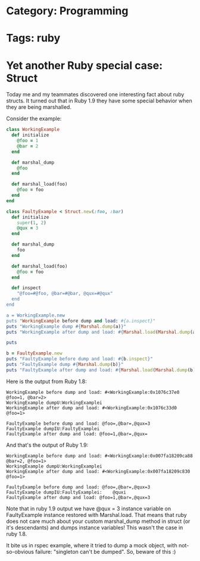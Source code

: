 # Category: Programming
# Tags: ruby

Yet another Ruby special case: Struct
=====================================

Today me and my teammates discovered one interesting fact about ruby structs.
It turned out that in Ruby 1.9 they have some special behavior when they are being marshalled.

<!-- more -->

Consider the example:

```ruby
class WorkingExample
  def initialize
    @foo = 1
    @bar = 2
  end

  def marshal_dump
    @foo
  end

  def marshal_load(foo)
    @foo = foo
  end
end

class FaultyExample < Struct.new(:foo, :bar)
  def initialize
    super(1, 2)
    @qux = 3
  end

  def marshal_dump
    foo
  end

  def marshal_load(foo)
    @foo = foo
  end

  def inspect
    "@foo=#@foo, @bar=#@bar, @qux=#@qux"
  end
end

a = WorkingExample.new
puts "WorkingExample before dump and load: #{a.inspect}"
puts "WorkingExample dump #{Marshal.dump(a)}"
puts "WorkingExample after dump and load: #{Marshal.load(Marshal.dump(a)).inspect}"

puts

b = FaultyExample.new
puts "FaultyExample before dump and load: #{b.inspect}"
puts "FaultyExample dump #{Marshal.dump(b)}"
puts "FaultyExample after dump and load: #{Marshal.load(Marshal.dump(b)).inspect}"
```

Here is the output from Ruby 1.8:

    WorkingExample before dump and load: #<WorkingExample:0x1076c37e0 @foo=1, @bar=2>
    WorkingExample dumpU:WorkingExamplei
    WorkingExample after dump and load: #<WorkingExample:0x1076c33d0 @foo=1>

    FaultyExample before dump and load: @foo=,@bar=,@qux=3
    FaultyExample dumpIU:FaultyExamplei
    FaultyExample after dump and load: @foo=1,@bar=,@qux=

And that's the output of Ruby 1.9:

    WorkingExample before dump and load: #<WorkingExample:0x007fa18209ca88 @bar=2, @foo=1>
    WorkingExample dumpU:WorkingExamplei
    WorkingExample after dump and load: #<WorkingExample:0x007fa18209c830 @foo=1>

    FaultyExample before dump and load: @foo=,@bar=,@qux=3
    FaultyExample dumpIU:FaultyExamplei:    @quxi
    FaultyExample after dump and load: @foo=1,@bar=,@qux=3

Note that in ruby 1.9 output we have @qux = 3 instance variable on FaultyExample instance restored with Marshal.load. That means that ruby does not care much about your custom marshal_dump method in struct (or it's descendants) and dumps instance variables!
This wasn't the case in ruby 1.8.

It bite us in rspec example, where it tried to dump a mock object, with not-so-obvious failure: "singleton can't be dumped".
So, beware of this :)

